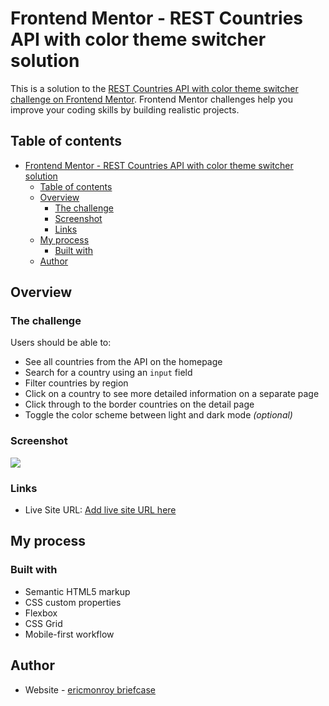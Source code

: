 # Frontend Mentor - REST Countries API with color theme switcher solution

This is a solution to the [REST Countries API with color theme switcher challenge on Frontend Mentor](https://www.frontendmentor.io/challenges/rest-countries-api-with-color-theme-switcher-5cacc469fec04111f7b848ca). Frontend Mentor challenges help you improve your coding skills by building realistic projects. 

## Table of contents

- [Frontend Mentor - REST Countries API with color theme switcher solution](#frontend-mentor---rest-countries-api-with-color-theme-switcher-solution)
  - [Table of contents](#table-of-contents)
  - [Overview](#overview)
    - [The challenge](#the-challenge)
    - [Screenshot](#screenshot)
    - [Links](#links)
  - [My process](#my-process)
    - [Built with](#built-with)
  - [Author](#author)


## Overview

### The challenge

Users should be able to:

- See all countries from the API on the homepage
- Search for a country using an `input` field
- Filter countries by region
- Click on a country to see more detailed information on a separate page
- Click through to the border countries on the detail page
- Toggle the color scheme between light and dark mode *(optional)*

### Screenshot

![]([./screenshot.jpg](https://user-images.githubusercontent.com/2591757/118417375-6cf18e00-b679-11eb-9a90-aa3aa7ed984a.jpg))


### Links

- Live Site URL: [Add live site URL here](https://ericmonroy.github.io/paises-darkmode/)

## My process

### Built with

- Semantic HTML5 markup
- CSS custom properties
- Flexbox
- CSS Grid
- Mobile-first workflow
## Author

- Website - [ericmonroy briefcase](https://briefcase.netlify.app/)

